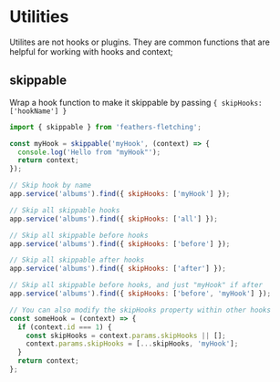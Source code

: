 # Utilities

Utilites are not hooks or plugins. They are common functions that are helpful for working with hooks and context;

## skippable

Wrap a hook function to make it skippable by passing `{ skipHooks: ['hookName'] }`

```js
import { skippable } from 'feathers-fletching';

const myHook = skippable('myHook', (context) => {
  console.log('Hello from "myHook"');
  return context;
});

// Skip hook by name
app.service('albums').find({ skipHooks: ['myHook'] });

// Skip all skippable hooks
app.service('albums').find({ skipHooks: ['all'] });

// Skip all skippable before hooks
app.service('albums').find({ skipHooks: ['before'] });

// Skip all skippable after hooks
app.service('albums').find({ skipHooks: ['after'] });

// Skip all skippable before hooks, and just "myHook" if after
app.service('albums').find({ skipHooks: ['before', 'myHook'] });

// You can also modify the skipHooks property within other hooks
const someHook = (context) => {
  if (context.id === 1) {
    const skipHooks = context.params.skipHooks || [];
    context.params.skipHooks = [...skipHooks, 'myHook'];
  }
  return context;
};
```
